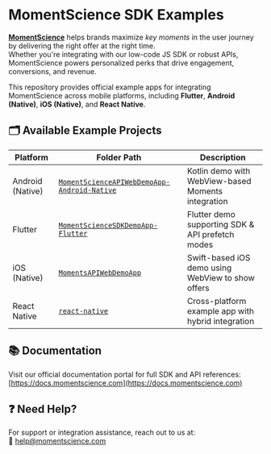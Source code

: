 # MomentScience SDK Examples

[**MomentScience**](https://momentscience.com/) helps brands maximize *key moments* in the user journey by delivering the right offer at the right time.  
Whether you're integrating with our low-code JS SDK or robust APIs, MomentScience powers personalized perks that drive engagement, conversions, and revenue.

This repository provides official example apps for integrating MomentScience across mobile platforms, including **Flutter**, **Android (Native)**, **iOS (Native)**, and **React Native**.

## 🗂 Available Example Projects

| Platform         | Folder Path                                                                 | Description                                      |
|------------------|------------------------------------------------------------------------------|--------------------------------------------------|
| Android (Native) | [`MomentScienceAPIWebDemoApp-Android-Native`](android-native/MomentScienceAPIWebDemoApp-Android-Native) | Kotlin demo with WebView-based Moments integration |
| Flutter          | [`MomentScienceSDKDemoApp-Flutter`](flutter/MomentScienceSDKDemoApp-Flutter) | Flutter demo supporting SDK & API prefetch modes |
| iOS (Native)     | [`MomentsAPIWebDemoApp`](ios-native/MomentsAPIWebDemoApp)                   | Swift-based iOS demo using WebView to show offers |
| React Native     | [`react-native`](react-native)                                               | Cross-platform example app with hybrid integration |

## 📚 Documentation
Visit our official documentation portal for full SDK and API references: [https://docs.momentscience.com](https://docs.momentscience.com)


## ❓ Need Help?

For support or integration assistance, reach out to us at:  
📧 [help@momentscience.com](mailto:help@momentscience.com)

